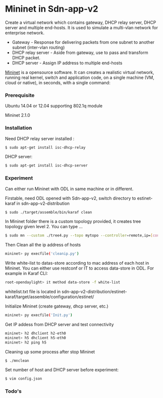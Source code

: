 # Mininet in Sdn-app-v2

Create a virtual network which contains gateway, DHCP relay server, DHCP server and multiple end-hosts. It is used to simulate a multi-vlan network for enterprise network.

  - Gateway  -  Response for delivering packets from one subnet to another subnet (inter-vlan routing)
  - DHCP relay server  - Aside from gateway, use to pass and transform DHCP packet.
  - DHCP server  -  Assign IP address to multiple end-hosts

[Mininet] is a opensource software. It can creates a realistic virtual network, running real kernel, switch and application code, on a single machine (VM, cloud or native), in seconds, with a single command:


### Prerequisite
Ubuntu 14.04 or  12.04 supporting 802.1q module

Mininet 2.1.0



### Installation

Need DHCP relay server installed :

```sh
$ sudo apt-get install isc-dhcp-relay
```
 DHCP server:
```sh
$ sudo apt-get install isc-dhcp-server

```

### Experiment

Can either run Mininet with ODL in same machine or in different. 

Firstable, need ODL opened with Sdn-app-v2, switch directory to estinet-karaf in sdn-app-v2-distribution

```sh
$ sudo ./target/assemble/bin/karaf clean
```
In Mininet folder there is a custom topology provided, it creates tree topology given level 2. You can type ...
```sh
$ sudo mn --custom ./tree4.py --topo mytopo --controller=remote,ip=[controller-ip]  --switch ovsk,protocols=OpenFlow13 --mac
```
Then Clean all the ip address of hosts
```sh
mininet> py execfile('cleanip.py')
```
Write white-list to datas-store according to mac address of each host in Mininet. You can either use restconf or IT to access data-store in ODL. For example in Karaf CLI:
```sh
root-opendaylight> it method data-store -f white-list
```
whitelist.txt file is located in sdn-app-v2-distribution/estinet-karaf/target/assemble/configuration/estinet/


Initialize Mininet (create gateway, dhcp server, etc.)
```sh
mininet> py execfile('Init.py')
```
Get IP addess from DHCP server and test connectivity
```sh
mininet> h2 dhclient h2-eth0
mininet> h5 dhclient h5-eth0
mininet> h2 ping h5
```

Cleaning up some process after stop Mininet
```sh
$ ./mnclean
```

Set number of host and DHCP server before experiment:
```sh
$ vim config.json
```




### Todo's


[Mininet]:http://mininet.org/
[john gruber]:http://daringfireball.net/
[@thomasfuchs]:http://twitter.com/thomasfuchs
[1]:http://daringfireball.net/projects/markdown/
[marked]:https://github.com/chjj/marked
[Ace Editor]:http://ace.ajax.org
[node.js]:http://nodejs.org
[Twitter Bootstrap]:http://twitter.github.com/bootstrap/
[keymaster.js]:https://github.com/madrobby/keymaster
[jQuery]:http://jquery.com
[@tjholowaychuk]:http://twitter.com/tjholowaychuk
[express]:http://expressjs.com
[AngularJS]:http://angularjs.org
[Gulp]:http://gulpjs.com
